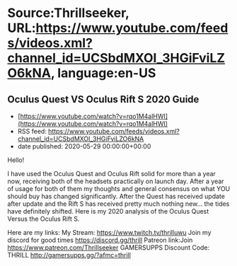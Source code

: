 # Source:Thrillseeker, URL:https://www.youtube.com/feeds/videos.xml?channel_id=UCSbdMXOI_3HGiFviLZO6kNA, language:en-US

## Oculus Quest VS Oculus Rift S 2020 Guide
 - [https://www.youtube.com/watch?v=rqo1M4alHWI](https://www.youtube.com/watch?v=rqo1M4alHWI)
 - RSS feed: https://www.youtube.com/feeds/videos.xml?channel_id=UCSbdMXOI_3HGiFviLZO6kNA
 - date published: 2020-05-29 00:00:00+00:00

Hello! 

I have used the Oculus Quest and Oculus Rift solid for more than a year now, receiving both of the headsets practically on launch day. After a year of usage for both of them my thoughts and general consensus on what YOU should buy has changed significantly. After the Quest has received update after update and the Rift S has received pretty much nothing new... the tides have definitely shifted. Here is my 2020 analysis of the Oculus Quest Versus the Oculus Rift S.



Here are my links:
My Stream:
https://www.twitch.tv/thrilluwu
Join my discord for good times
https://discord.gg/thrill
Patreon link:Join
https://www.patreon.com/Thrillseeker
GAMERSUPPS Discount Code: THRILL
http://gamersupps.gg/?afmc=thrill

